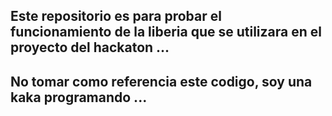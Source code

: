 ## Este repositorio es para probar el funcionamiento de la liberia que se utilizara en el proyecto del hackaton ...
## No tomar como referencia este codigo, soy una kaka programando ...